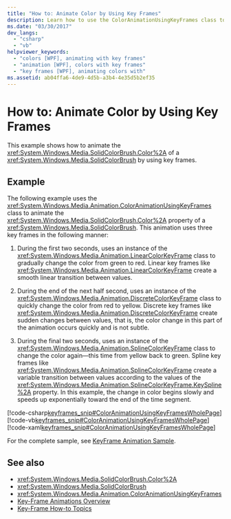 ```yaml
---
title: "How to: Animate Color by Using Key Frames"
description: Learn how to use the ColorAnimationUsingKeyFrames class to animate the Color of a SolidColorBrush by using key frames.
ms.date: "03/30/2017"
dev_langs: 
  - "csharp"
  - "vb"
helpviewer_keywords: 
  - "colors [WPF], animating with key frames"
  - "animation [WPF], colors with key frames"
  - "key frames [WPF], animating colors with"
ms.assetid: ab04ffa6-4de9-4d5b-a3b4-4e35d5b2ef35
---
```

# How to: Animate Color by Using Key Frames

This example shows how to animate the <xref:System.Windows.Media.SolidColorBrush.Color%2A> of a <xref:System.Windows.Media.SolidColorBrush> by using key frames.  
  
## Example  

 The following example uses the <xref:System.Windows.Media.Animation.ColorAnimationUsingKeyFrames> class to animate the <xref:System.Windows.Media.SolidColorBrush.Color%2A> property of a <xref:System.Windows.Media.SolidColorBrush>. This animation uses three key frames in the following manner:  
  
1. During the first two seconds, uses an instance of the <xref:System.Windows.Media.Animation.LinearColorKeyFrame> class to gradually change the color from green to red. Linear key frames like <xref:System.Windows.Media.Animation.LinearColorKeyFrame> create a smooth linear transition between values.  
  
2. During the end of the next half second, uses an instance of the <xref:System.Windows.Media.Animation.DiscreteColorKeyFrame> class to quickly change the color from red to yellow. Discrete key frames like <xref:System.Windows.Media.Animation.DiscreteColorKeyFrame> create sudden changes between values, that is, the color change in this part of the animation occurs quickly and is not subtle.  
  
3. During the final two seconds, uses an instance of the <xref:System.Windows.Media.Animation.SplineColorKeyFrame> class to change the color again—this time from yellow back to green. Spline key frames like <xref:System.Windows.Media.Animation.SplineColorKeyFrame> create a variable transition between values according to the values of the <xref:System.Windows.Media.Animation.SplineColorKeyFrame.KeySpline%2A> property. In this example, the change in color begins slowly and speeds up exponentially toward the end of the time segment.  
  
 [!code-csharp[keyframes_snip#ColorAnimationUsingKeyFramesWholePage](~/samples/snippets/csharp/VS_Snippets_Wpf/keyframes_snip/CSharp/ColorAnimationUsingKeyFramesExample.cs#coloranimationusingkeyframeswholepage)]
 [!code-vb[keyframes_snip#ColorAnimationUsingKeyFramesWholePage](~/samples/snippets/visualbasic/VS_Snippets_Wpf/keyframes_snip/visualbasic/coloranimationusingkeyframesexample.vb#coloranimationusingkeyframeswholepage)]
 [!code-xaml[keyframes_snip#ColorAnimationUsingKeyFramesWholePage](~/samples/snippets/xaml/VS_Snippets_Wpf/keyframes_snip/XAML/ColorAnimationUsingKeyFramesExample.xaml#coloranimationusingkeyframeswholepage)]  
  
 For the complete sample, see [KeyFrame Animation Sample](https://github.com/microsoft/WPF-Samples/tree/master/Animation/KeyFrameAnimation).  
  
## See also

- <xref:System.Windows.Media.SolidColorBrush.Color%2A>
- <xref:System.Windows.Media.SolidColorBrush>
- <xref:System.Windows.Media.Animation.ColorAnimationUsingKeyFrames>
- [Key-Frame Animations Overview](key-frame-animations-overview.md)
- [Key-Frame How-to Topics](key-frame-animation-how-to-topics.md)
